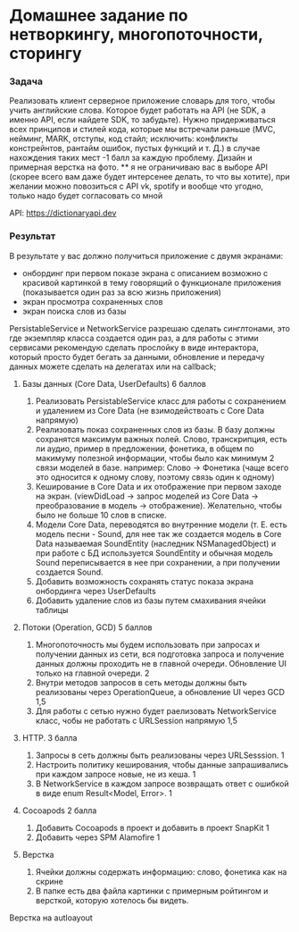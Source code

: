 # Домашнее задание по нетворкингу, многопоточности, сторингу

### Задача 
Реализовать клиент серверное приложение словарь для того, чтобы учить английские слова. Которое будет работать на API (не SDK, а именно API, если найдете SDK, то забудьте). Нужно придерживаться всех принципов и стилей кода, которые мы встречали раньше (MVC, нейминг, MARK, отступы, код стайл; исключить: конфликты констрейнтов, рантайм ошибок, пустых функций и т. Д.) в случае нахождения таких мест -1 балл за каждую проблему.
Дизайн и примерная верстка на фото.
** я не ограничиваю вас в выборе API (скорее всего вам даже будет интерсенее делать, то что вы хотите), при желании можно повозиться с API vk, spotify и вообще что угодно, только надо будет согласовать со мной

API: https://dictionaryapi.dev

### Результат
В результате у вас должно получиться приложение с двумя экранами: 
* онбординг при первом показе экрана с описанием возможно с красивой картинкой в тему говорящий о функционале приложения (показывается один раз за всю жизнь приложения)
* экран просмотра сохраненных слов
* экран поиска слов из базы 

PersistableService и NetworkService разрешаю сделать синглтонами, это где экземпляр класса создается один раз, а для работы с этими сервисами рекомендую сделать прослойку в виде интерактора, который просто будет бегать за данными, обновление и передачу данных можете сделать на делегатах или на callback;


1. Базы данных (Core Data, UserDefaults) 6 баллов
    1. Реализовать PersistableService класс для работы с сохранением и удалением из Core Data (не взимодействоать с Core Data напрямую)
    2. Реализовать показ сохраненных слов из базы. В базу должны сохранятся максимум важных полей. Слово, транскрипция, есть ли аудио, пример в предложении, фонетика, в общем по макимуму полезной информации, чтобы было как минимум 2 связи моделей в базе. например: Слово -> Фонетика (чаще всего это односится к одному слову, поэтому связь один к одному)
    3. Кеширование в Core Data и их отображение при первом заходе на экран. (viewDidLoad -> запрос моделей из Core Data -> преобразование в модель -> отображение). Желательно, чтобы было не больше 10 слов в списке.
    4. Модели Core Data, переводятся во внутренние модели (т. Е. есть модель песни - Sound, для нее так же создается модель в Core Data называемая SoundEntity (наследник NSManagedObject) и при работе с БД используется SoundEntity и обычная модель Sound переписывается в нее при сохранении, а при получении создается Sound.
    5. Добавить возможность сохранять статус показа экрана онбординга через UserDefaults
    6. Добавить удаление слов из базы путем смахивания ячейки таблицы
2. Потоки (Operation, GCD) 5 баллов
    1. Многопоточность мы будем использовать при запросах и получении данных из сети, вся подготовка запроса и получение данных должны проходить не в главной очереди. Обновление UI только на главной очереди. 2
    2. Внутри методов запросов в сеть методы должны быть реализованы через OperationQueue, а обновление UI через GCD 1,5
    3. Для работы с сетью нужно будет раелизовать NetworkService класс, чобы не работать с URLSession напрямую 1,5
3. HTTP. 3 балла
    1. Запросы в сеть должны быть реализованы через URLSesssion. 1
    2. Настроить политику кеширования, чтобы данные запрашивались при каждом запросе новые, не из кеша. 1
    3. В NetworkService в каждом запросе возвращать ответ с ошибкой в виде enum Result<Model, Error>. 1
4. Cocoapods 2 балла
    1. Добавить Cocoapods в проект и добавить в проект SnapKit 1
    2. Добавить через SPM Alamofire 1 
    
5. Верстка
    1. Ячейки должны содержать информацию: слово, фонетика как на скрине
    2. В папке есть два файла картинки с примерным ройтингом и версткой, которую хотелось бы видеть.

Верстка на autloayout
